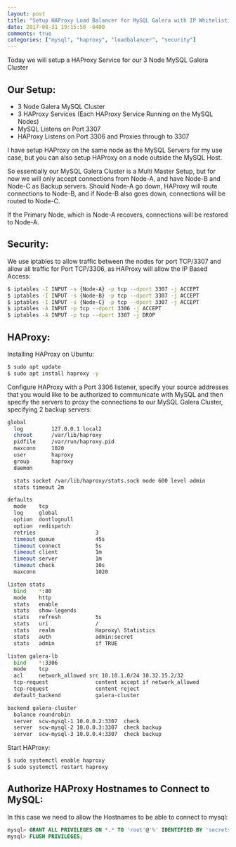 ```yaml
---
layout: post
title: "Setup HAProxy Load Balancer for MySQL Galera with IP Whitelisting and Backup Servers"
date: 2017-08-31 19:15:50 -0400
comments: true
categories: ["mysql", "haproxy", "loadbalancer", "security"]
---
```


Today we will setup a HAProxy Service for our 3 Node MySQL Galera Cluster

## Our Setup:

- 3 Node Galera MySQL Cluster
- 3 HAProxy Services (Each HAProxy Service Running on the MySQL Nodes)
- MySQL Listens on Port 3307
- HAProxy Listens on Port 3306 and Proxies through to 3307

I have setup HAProxy on the same node as the MySQL Servers for my use case, but you can also setup HAProxy on a node outside the MySQL Host.

So essentially our MySQL Galera Cluster is a Multi Master Setup, but for now we will only accept connections from Node-A, and have Node-B and Node-C as Backup servers. Should Node-A go down, HAProxy will route connections to Node-B, and if Node-B also goes down, connections will be routed to Node-C.

If the Primary Node, which is Node-A recovers, connections will be restored to Node-A.

## Security:

We use iptables to allow traffic between the nodes for port TCP/3307 and allow all traffic for Port TCP/3306, as HAProxy will allow the IP Based Access:

```bash Iptables for Each Node
$ iptables -I INPUT -s {Node-A} -p tcp --dport 3307 -j ACCEPT
$ iptables -I INPUT -s {Node-B} -p tcp --dport 3307 -j ACCEPT
$ iptables -I INPUT -s {Node-C} -p tcp --dport 3307 -j ACCEPT
$ iptables -A INPUT -p tcp --dport 3306 -j ACCEPT
$ iptables -A INPUT -p tcp --dport 3307 -j DROP
```

## HAProxy:

Installing HAProxy on Ubuntu:

```bash Install HAProxy
$ sudo apt update 
$ sudo apt install haproxy -y
```

Configure HAProxy with a Port 3306 listener, specify your source addresses that you would like to be authorized to communicate with MySQL and then specify the servers to proxy the connections to our MySQL Galera Cluster, specifying 2 backup servers: 

```bash /etc/haproxy/haproxy.cfg
global
  log         127.0.0.1 local2
  chroot      /var/lib/haproxy
  pidfile     /var/run/haproxy.pid
  maxconn     1020
  user        haproxy
  group       haproxy
  daemon

  stats socket /var/lib/haproxy/stats.sock mode 600 level admin
  stats timeout 2m

defaults
  mode    tcp
  log     global
  option  dontlognull
  option  redispatch
  retries                   3
  timeout queue             45s
  timeout connect           5s
  timeout client            1m
  timeout server            1m
  timeout check             10s
  maxconn                   1020

listen stats
  bind    *:80
  mode    http
  stats   enable
  stats   show-legends
  stats   refresh           5s
  stats   uri               /
  stats   realm             Haproxy\ Statistics
  stats   auth              admin:secret
  stats   admin             if TRUE

listen galera-lb
  bind    *:3306
  mode    tcp
  acl     network_allowed src 10.10.1.0/24 10.32.15.2/32
  tcp-request               content accept if network_allowed
  tcp-request               content reject
  default_backend           galera-cluster

backend galera-cluster
  balance roundrobin
  server  scw-mysql-1 10.0.0.2:3307  check
  server  scw-mysql-2 10.0.0.3:3307  check backup
  server  scw-mysql-3 10.0.0.4:3307  check backup
```

Start HAProxy:

```bash Start HAProxy Service
$ sudo systemctl enable haproxy
$ sudo systemctl restart haproxy
```

## Authorize HAProxy Hostnames to Connect to MySQL:

In this case we need to allow the Hostnames to be able to connect to mysql:

```sql
mysql> GRANT ALL PRIVILEGES ON *.* TO 'root'@'%' IDENTIFIED BY 'secrets' WITH GRANT OPTION;
mysql> FLUSH PRIVILEGES;
```


